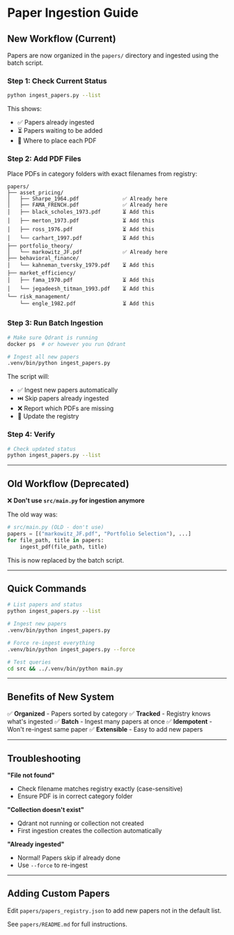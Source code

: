 # Paper Ingestion Guide

## New Workflow (Current)

Papers are now organized in the `papers/` directory and ingested using the batch script.

### Step 1: Check Current Status
```bash
python ingest_papers.py --list
```

This shows:
- ✅ Papers already ingested
- ⏳ Papers waiting to be added
- 📁 Where to place each PDF

### Step 2: Add PDF Files

Place PDFs in category folders with exact filenames from registry:

```
papers/
├── asset_pricing/
│   ├── Sharpe_1964.pdf              ✅ Already here
│   ├── FAMA_FRENCH.pdf              ✅ Already here
│   ├── black_scholes_1973.pdf       ⏳ Add this
│   ├── merton_1973.pdf              ⏳ Add this
│   ├── ross_1976.pdf                ⏳ Add this
│   └── carhart_1997.pdf             ⏳ Add this
├── portfolio_theory/
│   └── markowitz_JF.pdf             ✅ Already here
├── behavioral_finance/
│   └── kahneman_tversky_1979.pdf    ⏳ Add this
├── market_efficiency/
│   ├── fama_1970.pdf                ⏳ Add this
│   └── jegadeesh_titman_1993.pdf    ⏳ Add this
└── risk_management/
    └── engle_1982.pdf               ⏳ Add this
```

### Step 3: Run Batch Ingestion
```bash
# Make sure Qdrant is running
docker ps  # or however you run Qdrant

# Ingest all new papers
.venv/bin/python ingest_papers.py
```

The script will:
- ✅ Ingest new papers automatically
- ⏭️ Skip papers already ingested
- ❌ Report which PDFs are missing
- 💾 Update the registry

### Step 4: Verify
```bash
# Check updated status
python ingest_papers.py --list
```

---

## Old Workflow (Deprecated)

❌ **Don't use `src/main.py` for ingestion anymore**

The old way was:
```python
# src/main.py (OLD - don't use)
papers = [("markowitz_JF.pdf", "Portfolio Selection"), ...]
for file_path, title in papers:
    ingest_pdf(file_path, title)
```

This is now replaced by the batch script.

---

## Quick Commands

```bash
# List papers and status
python ingest_papers.py --list

# Ingest new papers
.venv/bin/python ingest_papers.py

# Force re-ingest everything
.venv/bin/python ingest_papers.py --force

# Test queries
cd src && ../.venv/bin/python main.py
```

---

## Benefits of New System

✅ **Organized** - Papers sorted by category
✅ **Tracked** - Registry knows what's ingested
✅ **Batch** - Ingest many papers at once
✅ **Idempotent** - Won't re-ingest same paper
✅ **Extensible** - Easy to add new papers

---

## Troubleshooting

**"File not found"**
- Check filename matches registry exactly (case-sensitive)
- Ensure PDF is in correct category folder

**"Collection doesn't exist"**
- Qdrant not running or collection not created
- First ingestion creates the collection automatically

**"Already ingested"**
- Normal! Papers skip if already done
- Use `--force` to re-ingest

---

## Adding Custom Papers

Edit `papers/papers_registry.json` to add new papers not in the default list.

See `papers/README.md` for full instructions.

